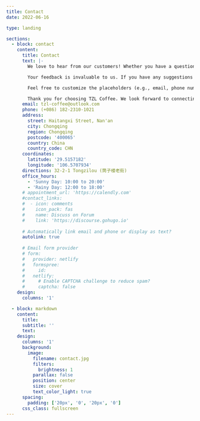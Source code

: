 ```yaml
---
title: Contact
date: 2022-06-16

type: landing

sections:
  - block: contact
    content:
      title: Contact
      text: |-
        We love to hear from our customers! Whether you have a question, feedback, or simply want to say hello, we are here to help. Our team is dedicated to providing you with the best experience possible.

        Your feedback is invaluable to us. If you have any suggestions on how we can improve our products or services, please let us know. We are committed to constantly enhancing your coffee experience.

        Feel free to customize the placeholders (e.g., email, phone number, address, social media links) to match the actual contact information of TZL Coffee.

        Thank you for choosing TZL Coffee. We look forward to connecting with you!
      email: tzl-coffee@outlook.com
      phone: (+086) 182-2310-1021
      address:
        street: Haitangxi Street, Nan'an
        city: Chongqing
        region: Chongqing
        postcode: '400065'
        country: China
        country_code: CHN
      coordinates:
        latitude: '29.5157182'
        longitude: '106.5707934'
      directions: 32-2-1 Tongzilou (筒子楼老街)
      office_hours:
        - 'Sunny Day: 10:00 to 20:00'
        - 'Rainy Day: 12:00 to 18:00'
      # appointment_url: 'https://calendly.com'
      #contact_links:
      #  - icon: comments
      #    icon_pack: fas
      #    name: Discuss on Forum
      #    link: 'https://discourse.gohugo.io'
    
      # Automatically link email and phone or display as text?
      autolink: true
    
      # Email form provider
      # form:
      #   provider: netlify
      #   formspree:
      #     id:
      #   netlify:
      #     # Enable CAPTCHA challenge to reduce spam?
      #     captcha: false
    design:
      columns: '1'

  - block: markdown
    content:
      title:
      subtitle: ''
      text:
    design:
      columns: '1'
      background:
        image: 
          filename: contact.jpg
          filters:
            brightness: 1
          parallax: false
          position: center
          size: cover
          text_color_light: true
      spacing:
        padding: ['20px', '0', '20px', '0']
      css_class: fullscreen
---
```

